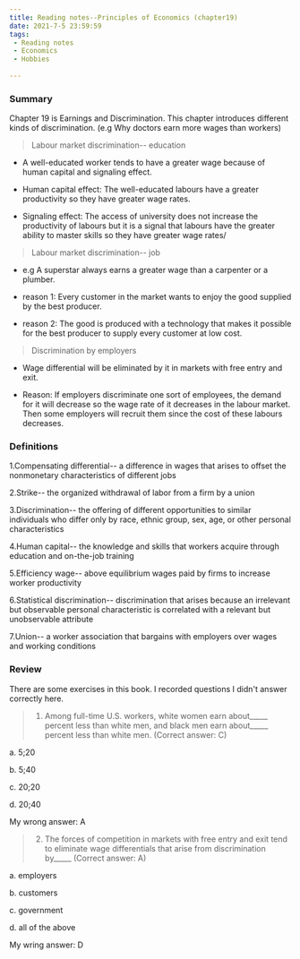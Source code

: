 ```yaml
---
title: Reading notes--Principles of Economics (chapter19)
date: 2021-7-5 23:59:59
tags:
 - Reading notes
 - Economics
 - Hobbies
 
---
```


### Summary

Chapter 19 is Earnings and Discrimination. This chapter introduces different kinds of discrimination. (e.g Why doctors earn more wages than workers)

> Labour market discrimination-- education

* A well-educated worker tends to have a greater wage because of human capital and signaling effect. 

* Human capital effect: The well-educated labours have a greater productivity so they have greater wage rates. 

* Signaling effect: The access of university does not increase the productivity of labours but it is a signal that labours have the greater ability to master skills so they have greater wage rates/  

> Labour market discrimination-- job

* e.g A superstar always earns a greater wage than a carpenter or a plumber.
  
* reason 1: Every customer in the market wants to enjoy the good supplied by the best producer. 
* reason 2: The good is produced with a technology that makes it possible for the best producer to supply every customer at low cost.

> Discrimination by employers
 
* Wage differential will be eliminated by it in markets with free entry and exit.

* Reason: If employers discriminate one sort of employees, the demand for it will decrease so the wage rate of it decreases in the labour market. Then some employers will recruit them since the cost of these labours decreases.

### Definitions

1.Compensating differential-- a difference in wages that arises to offset the nonmonetary characteristics of different jobs

2.Strike-- the organized withdrawal of labor from a firm by a union

3.Discrimination-- the offering of different opportunities to similar individuals who differ only by race, ethnic group, sex, age, or other personal characteristics

4.Human capital-- the knowledge and skills that workers acquire through education and on-the-job training

5.Efficiency wage-- above equilibrium wages paid by firms to increase worker productivity

6.Statistical discrimination-- discrimination that arises because an irrelevant but observable personal characteristic is correlated with a relevant but unobservable attribute

7.Union-- a worker association that bargains with employers over wages and working conditions

### Review

There are some exercises in this book. I recorded questions I didn't answer correctly here.

>1. Among full-time U.S. workers, white women earn about_____ percent less than white men, and black men earn about_____ percent less than white men. (Correct answer: C)

a. 5;20

b. 5;40

c. 20;20

d. 20;40

My wrong answer: A

>2. The forces of competition in markets with free entry and exit tend to eliminate wage differentials that arise from discrimination by_____ (Correct answer: A)

a. employers

b. customers

c. government

d. all of the above

My wring answer: D
